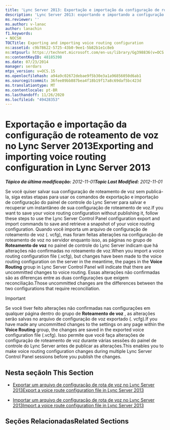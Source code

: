 ```yaml
---
title: 'Lync Server 2013: Exportação e importação da configuração de roteamento de voz'
description: 'Lync Server 2013: exportando e importando a configuração de roteamento de voz.'
ms.reviewer: ''
ms.author: v-lanac
author: lanachin
f1.keywords:
- NOCSH
TOCTitle: Exporting and importing voice routing configuration
ms:assetid: c9b78622-5725-43b0-9ee1-5b82b1e1c8eb
ms:mtpsurl: https://technet.microsoft.com/en-us/library/Gg398836(v=OCS.15)
ms:contentKeyID: 48185398
ms.date: 07/23/2014
manager: serdars
mtps_version: v=OCS.15
ms.openlocfilehash: a94a9c02672debae9f5b30e3a1a96856050d6ab1
ms.sourcegitcommit: 36fee89bb887bea4f18b19f17a8c69daf5bc423d
ms.translationtype: MT
ms.contentlocale: pt-BR
ms.lasthandoff: 11/26/2020
ms.locfileid: "49428353"
---
```

# <a name="exporting-and-importing-voice-routing-configuration-in-lync-server-2013"></a><span data-ttu-id="7b426-103">Exportação e importação da configuração de roteamento de voz no Lync Server 2013</span><span class="sxs-lookup"><span data-stu-id="7b426-103">Exporting and importing voice routing configuration in Lync Server 2013</span></span>

<div data-xmlns="http://www.w3.org/1999/xhtml">

<div class="topic" data-xmlns="http://www.w3.org/1999/xhtml" data-msxsl="urn:schemas-microsoft-com:xslt" data-cs="https://msdn.microsoft.com/">

<div data-asp="https://msdn2.microsoft.com/asp">



</div>

<div id="mainSection">

<div id="mainBody"><span data-ttu-id="7b426-104">

<span> </span></span><span class="sxs-lookup"><span data-stu-id="7b426-104">

<span> </span></span></span>

<span data-ttu-id="7b426-105">_**Tópico da última modificação:** 2012-11-01_</span><span class="sxs-lookup"><span data-stu-id="7b426-105">_**Topic Last Modified:** 2012-11-01_</span></span>

<span data-ttu-id="7b426-106">Se você quiser salvar sua configuração de roteamento de voz sem publicá-la, siga estas etapas para usar os comandos de exportação e importação de configuração do painel de controle do Lync Server para salvar e recuperar um instantâneo de sua configuração de roteamento de voz.</span><span class="sxs-lookup"><span data-stu-id="7b426-106">If you want to save your voice routing configuration without publishing it, follow these steps to use the Lync Server Control Panel configuration export and import commands to save and retrieve a snapshot of your voice routing configuration.</span></span> <span data-ttu-id="7b426-107">Quando você importa um arquivo de configuração de roteamento de voz (. vcfg), mas foram feitas alterações na configuração de roteamento de voz no servidor enquanto isso, as páginas no grupo de **Roteamento de voz** no painel de controle do Lync Server indicam que há alterações não confirmadas no roteamento de voz.</span><span class="sxs-lookup"><span data-stu-id="7b426-107">When you import a voice routing configuration file (.vcfg), but changes have been made to the voice routing configuration on the server in the meantime, the pages in the **Voice Routing** group in Lync Server Control Panel will indicate that there are uncommitted changes to voice routing.</span></span> <span data-ttu-id="7b426-108">Essas alterações não confirmadas são as diferenças entre as duas configurações que exigem reconciliação.</span><span class="sxs-lookup"><span data-stu-id="7b426-108">Those uncommitted changes are the differences between the two configurations that require reconciliation.</span></span>

<div>


> [!IMPORTANT]  
> <span data-ttu-id="7b426-109">Se você tiver feito alterações não confirmadas nas configurações em qualquer página dentro do grupo de <STRONG>Roteamento de voz</STRONG> , as alterações serão salvas no arquivo de configuração de voz exportado (. vcfg).</span><span class="sxs-lookup"><span data-stu-id="7b426-109">If you have made any uncommitted changes to the settings on any page within the <STRONG>Voice Routing</STRONG> group, the changes are saved in the exported voice configuration file (.vcfg).</span></span> <span data-ttu-id="7b426-110">Isso permite que você faça alterações de configuração de roteamento de voz durante várias sessões do painel de controle do Lync Server antes de publicar as alterações.</span><span class="sxs-lookup"><span data-stu-id="7b426-110">This enables you to make voice routing configuration changes during multiple Lync Server Control Panel sessions before you publish the changes.</span></span>



</div>

<div>

## <a name="in-this-section"></a><span data-ttu-id="7b426-111">Nesta seção</span><span class="sxs-lookup"><span data-stu-id="7b426-111">In This Section</span></span>

  - [<span data-ttu-id="7b426-112">Exportar um arquivo de configuração de rota de voz no Lync Server 2013</span><span class="sxs-lookup"><span data-stu-id="7b426-112">Export a voice route configuration file in Lync Server 2013</span></span>](lync-server-2013-export-a-voice-route-configuration-file.md)

  - [<span data-ttu-id="7b426-113">Importar um arquivo de configuração de rota de voz no Lync Server 2013</span><span class="sxs-lookup"><span data-stu-id="7b426-113">Import a voice route configuration file in Lync Server 2013</span></span>](lync-server-2013-import-a-voice-route-configuration-file.md)

</div>

<div>

## <a name="related-sections"></a><span data-ttu-id="7b426-114">Seções Relacionadas</span><span class="sxs-lookup"><span data-stu-id="7b426-114">Related Sections</span></span>

<span data-ttu-id="7b426-115"></div>

</div>

<span> </span>

</div>

</div>

</span><span class="sxs-lookup"><span data-stu-id="7b426-115"></div>

</div>

<span> </span>

</div>

</div>

</span></span></div>

